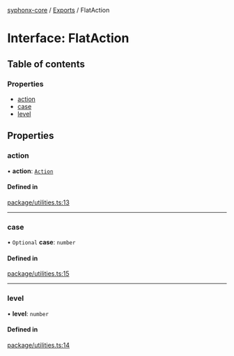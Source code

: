 [syphonx-core](../README.md) / [Exports](../modules.md) / FlatAction

# Interface: FlatAction

## Table of contents

### Properties

- [action](FlatAction.md#action)
- [case](FlatAction.md#case)
- [level](FlatAction.md#level)

## Properties

### action

• **action**: [`Action`](../modules.md#action)

#### Defined in

[package/utilities.ts:13](https://github.com/dtempx/syphonx-core/blob/6c56ba7/package/utilities.ts#L13)

___

### case

• `Optional` **case**: `number`

#### Defined in

[package/utilities.ts:15](https://github.com/dtempx/syphonx-core/blob/6c56ba7/package/utilities.ts#L15)

___

### level

• **level**: `number`

#### Defined in

[package/utilities.ts:14](https://github.com/dtempx/syphonx-core/blob/6c56ba7/package/utilities.ts#L14)

